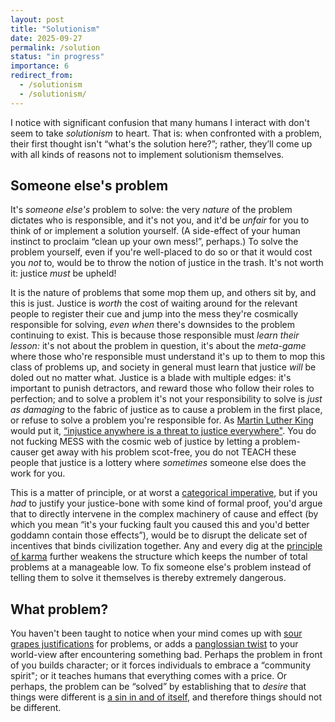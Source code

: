 ```yaml
---
layout: post
title: "Solutionism"
date: 2025-09-27
permalink: /solution
status: "in progress"
importance: 6
redirect_from:
  - /solutionism
  - /solutionism/
---
```


I notice with significant confusion that many humans I interact with don't seem to take *solutionism* to heart. That is: when confronted with a problem, their first thought isn't “what's the solution here?”; rather, they’ll come up with all kinds of reasons not to implement solutionism themselves.


## Someone else's problem


It's *someone else's* problem to solve: the very *nature* of the problem dictates who is responsible, and it's not you, and it'd be *unfair* for you to think of or implement a solution yourself. (A side-effect of your human instinct to proclaim “clean up your own mess!”, perhaps.) To solve the problem yourself, even if you're well-placed to do so or that it would cost you *not* to, would be to throw the notion of justice in the trash. It's not worth it: justice *must* be upheld!

It is the nature of problems that some mop them up, and others sit by, and this is just. Justice is *worth* the cost of waiting around for the relevant people to register their cue and jump into the mess they're cosmically responsible for solving, *even when* there's downsides to the problem continuing to exist. This is because those responsible must *learn their lesson:* it's not about the problem in question, it's about the *meta-game* where those who're responsible must understand it's up to them to mop this class of problems up, and society in general must learn that justice *will* be doled out no matter what. Justice is a blade with multiple edges: it's important to punish detractors, and reward those who follow their roles to perfection; and to solve a problem it's not your responsibility to solve is *just as damaging* to the fabric of justice as to cause a problem in the first place, or refuse to solve a problem you're responsible for. As [Martin Luther King](https://en.wikipedia.org/wiki/Martin_Luther_King_Jr.) would put it, [“injustice anywhere is a threat to justice everywhere"](https://en.wikipedia.org/wiki/Letter_from_Birmingham_Jail). You do not fucking MESS with the cosmic web of justice by letting a problem-causer get away with his problem scot-free, you do not TEACH these people that justice is a lottery where *sometimes* someone else does the work for you.

This is a matter of principle, or at worst a [categorical imperative](https://en.wikipedia.org/wiki/Categorical_imperative), but if you *had* to justify your justice-bone with some kind of formal proof, you'd argue that to directly intervene in the complex machinery of cause and effect (by which you mean “it's your fucking fault you caused this and you'd better goddamn contain those effects”), would be to disrupt the delicate set of incentives that binds civilization together. Any and every dig at the [principle of karma](https://en.wikipedia.org/wiki/Karma) further weakens the structure which keeps the number of total problems at a manageable low. To fix someone else's problem instead of telling them to solve it themselves is thereby extremely dangerous.


## What problem?


You haven't been taught to notice when your mind comes up with [sour grapes justifications](https://en.wikipedia.org/wiki/The_Fox_and_the_Grapes) for problems, or adds a [panglossian twist](https://en.wikipedia.org/wiki/Candide) to your world-view after encountering something bad. Perhaps the problem in front of you builds character; or it forces individuals to embrace a “community spirit"; or it teaches humans that everything comes with a price. Or perhaps, the problem can be “solved” by establishing that to *desire* that things were different is [a sin in and of itself](https://croissanthology.com/vanilla), and therefore things should not be different.

